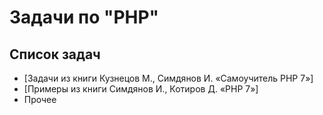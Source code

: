 # Задачи по "PHP"

## Список задач

* [Задачи из книги Кузнецов М., Симдянов И. «Самоучитель PHP 7»]
* [Примеры из книги Симдянов И., Котиров Д. «PHP 7»]
* Прочее
